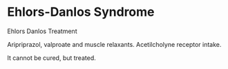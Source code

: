 # Ehlors-Danlos Syndrome

Ehlors Danlos Treatment

Aripriprazol, valproate and muscle relaxants. Acetilcholyne receptor intake.

It cannot be cured, but treated.
